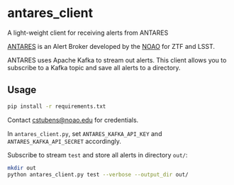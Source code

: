# antares_client
A light-weight client for receiving alerts from ANTARES

[ANTARES](antares.noao.edu) is an Alert Broker developed by the [NOAO](noao.edu) for ZTF and LSST.

ANTARES uses Apache Kafka to stream out alerts. This client allows you to subscribe to a Kafka topic and save all alerts to a directory.

## Usage

```bash
pip install -r requirements.txt
```

Contact cstubens@noao.edu for credentials.

In `antares_client.py`, set `ANTARES_KAFKA_API_KEY` and `ANTARES_KAFKA_API_SECRET` accordingly.

Subscribe to stream `test` and store all alerts in directory `out/`:

```bash
mkdir out
python antares_client.py test --verbose --output_dir out/
```
